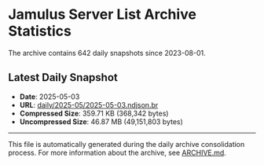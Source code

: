# Jamulus Server List Archive Statistics

The archive contains 642 daily snapshots since 2023-08-01.

## Latest Daily Snapshot

- **Date**: 2025-05-03
- **URL**: [daily/2025-05/2025-05-03.ndjson.br](https://jamulus-archive.ap-south-1.linodeobjects.com/main/daily/2025-05/2025-05-03.ndjson.br)
- **Compressed Size**: 359.71 KB (368,342 bytes)
- **Uncompressed Size**: 46.87 MB (49,151,803 bytes)

---

This file is automatically generated during the daily archive consolidation process.
For more information about the archive, see [ARCHIVE.md](ARCHIVE.md).
